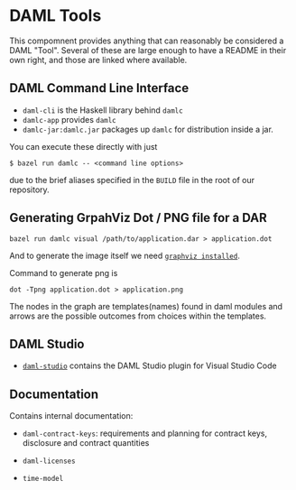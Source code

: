 # DAML Tools

This compomnent provides anything that can reasonably be considered a DAML "Tool". Several of these are large enough to have a README in their own right, and those
are linked where available.

## DAML Command Line Interface

* `daml-cli` is the Haskell library behind `damlc`
* `damlc-app` provides `damlc`
* `damlc-jar:damlc.jar` packages up `damlc` for distribution inside a jar.

You can execute these directly with just

```
$ bazel run damlc -- <command line options>
```

due to the brief aliases specified in the `BUILD` file in the
root of our repository.

## Generating GrpahViz Dot / PNG file for a DAR
```
bazel run damlc visual /path/to/application.dar > application.dot
```
And to generate the image itself we need [`graphviz installed`](http://www.graphviz.org/download/).

Command to generate png is

```
dot -Tpng application.dot > application.png
```

The nodes in the graph are templates(names) found in daml modules and arrows are the possible outcomes from choices within the templates.


## DAML Studio

* [`daml-studio`](daml-studio/README.md) contains the DAML Studio plugin for Visual Studio Code

## Documentation

Contains internal documentation:

* `daml-contract-keys`: requirements and planning for contract keys, disclosure and contract quantities

* `daml-licenses`

* `time-model`

